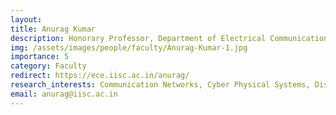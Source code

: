 ```yaml
---
layout: 
title: Anurag Kumar
description: Honorary Professor, Department of Electrical Communication Engineering (ECE)
img: /assets/images/people/faculty/Anurag-Kumar-1.jpg
importance: 5
category: Faculty
redirect: https://ece.iisc.ac.in/anurag/
research_interests: Communication Networks, Cyber Physical Systems, Distributed Systems; Stochastic modelling, Analysis, Inference, Optimisation, and Control problems arising in such systems
email: anurag@iisc.ac.in
---
```

